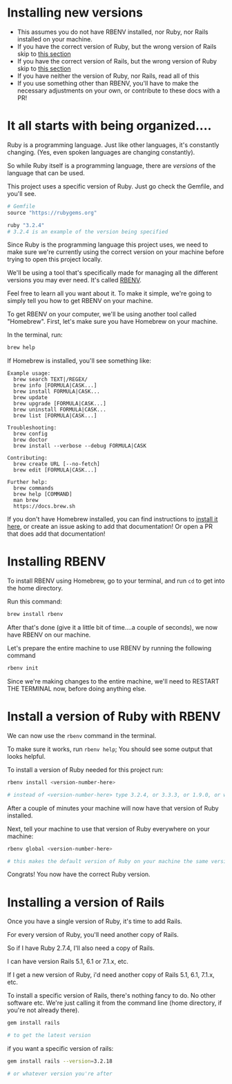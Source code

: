 # Installing new versions

- This assumes you do not have RBENV installed, nor Ruby, nor Rails installed on your machine.
- If you have the correct version of Ruby, but the wrong version of Rails skip to [this section](#installing-a-version-of-rails)
- If you have the correct version of Rails, but the wrong version of Ruby skip to [this section](#install-a-version-of-ruby-with-rbenv)
- If you have neither the version of Ruby, nor Rails, read all of this
- If you use something other than RBENV, you'll have to make the necessary adjustments on your own, or contribute to these docs with a PR!

# It all starts with being organized....

Ruby is a programming language. Just like other languages, it's constantly changing. (Yes, even spoken languages are changing constantly).

So while Ruby itself is a programming language, there are _versions_ of the language that can be used.

This project uses a specific version of Ruby. Just go check the Gemfile, and you'll see.

```rb
# Gemfile
source "https://rubygems.org"

ruby "3.2.4"
# 3.2.4 is an example of the version being specified
```

Since Ruby is the programming language this project uses, we need to make sure we're currently using the correct version on your machine before trying to open this project locally. 

We'll be using a tool that's specifically made for managing all the different versions you may ever need. It's called [RBENV](https://github.com/rbenv/rbenv).

Feel free to learn all you want about it. To make it simple, we're going to simply tell you how to get RBENV on your machine.

To get RBENV on your computer, we'll be using another tool called "Homebrew". First, let's make sure you have Homebrew on your machine.

In the terminal, run:

```bash
brew help
```

If Homebrew is installed, you'll see something like:

```
Example usage:
  brew search TEXT|/REGEX/
  brew info [FORMULA|CASK...]
  brew install FORMULA|CASK...
  brew update
  brew upgrade [FORMULA|CASK...]
  brew uninstall FORMULA|CASK...
  brew list [FORMULA|CASK...]

Troubleshooting:
  brew config
  brew doctor
  brew install --verbose --debug FORMULA|CASK

Contributing:
  brew create URL [--no-fetch]
  brew edit [FORMULA|CASK...]

Further help:
  brew commands
  brew help [COMMAND]
  man brew
  https://docs.brew.sh
```

If you don't have Homebrew installed, you can find instructions to [install it here](https://brew.sh/), or create an issue asking to add that documentation! Or open a PR that does add that documentation!

# Installing RBENV

To install RBENV using Homebrew, go to your terminal, and run `cd` to get into the home directory.

Run this command:

```bash
brew install rbenv
```

After that's done (give it a little bit of time....a couple of seconds), we now have RBENV on our machine.

Let's prepare the entire machine to use RBENV by running the following command

```bash
rbenv init
```

Since we're making changes to the entire machine, we'll need to RESTART THE TERMINAL now, before doing anything else.

# Install a version of Ruby with RBENV

We can now use the `rbenv` command in the terminal.

To make sure it works, run `rbenv help`; You should see some output that looks helpful.

To install a version of Ruby needed for this project run:

```bash
rbenv install <version-number-here>

# instead of <version-number-here> type 3.2.4, or 3.3.3, or 1.9.0, or whatever; no quotes needed
```

After a couple of minutes your machine will now have that version of Ruby installed.

Next, tell your machine to use that version of Ruby everywhere on your machine:


```bash
rbenv global <version-number-here>

# this makes the default version of Ruby on your machine the same version you added
```

Congrats! You now have the correct Ruby version.

# Installing a version of Rails

Once you have a single version of Ruby, it's time to add Rails.

For every version of Ruby, you'll need another copy of Rails.

So if I have Ruby 2.7.4, I'll also need a copy of Rails.

I can have version Rails 5.1, 6.1 or 7.1.x, etc.

If I get a new version of Ruby, i'd need another copy of Rails 5.1, 6.1, 7.1.x, etc.

To install a specific version of Rails, there's nothing fancy to do. No other software etc. We're just calling it from the command line (home directory, if you're not already there).

```bash
gem install rails

# to get the latest version
```

if you want a specific version of rails:

```bash
gem install rails --version=3.2.18

# or whatever version you're after
```